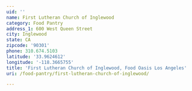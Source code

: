 ```yaml
---
uid: ''
name: First Lutheran Church of Inglewood
category: Food Pantry
address_1: 600 West Queen Street
city: Inglewood
state: CA
zipcode: '90301'
phone: 310.674.5103
latitude: '33.9624612'
longitude: '-118.3665755'
title: 'First Lutheran Church of Inglewood, Food Oasis Los Angeles'
uri: /food-pantry/first-lutheran-church-of-inglewood/

---
```

